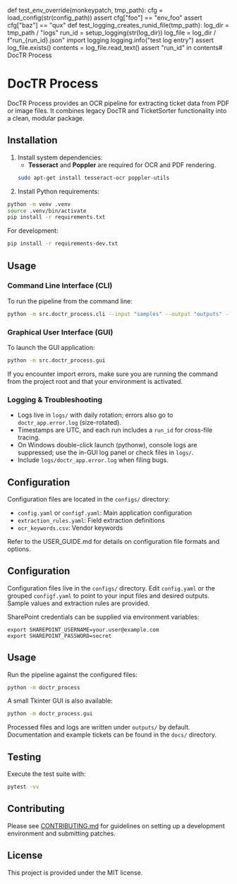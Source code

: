 def test_env_override(monkeypatch, tmp_path):
cfg = load_config(str(config_path))
assert cfg["foo"] == "env_foo"
assert cfg["baz"] == "qux"
def test_logging_creates_runid_file(tmp_path):
log_dir = tmp_path / "logs"
run_id = setup_logging(str(log_dir))
log_file = log_dir / f"run_{run_id}.json"
import logging
logging.info("test log entry")
assert log_file.exists()
contents = log_file.read_text()
assert "run_id" in contents# DocTR Process
# DocTR Process

DocTR Process provides an OCR pipeline for extracting ticket data from PDF or image files. It combines legacy DocTR and TicketSorter functionality into a clean, modular package.

## Installation

1. Install system dependencies:
   - **Tesseract** and **Poppler** are required for OCR and PDF rendering.
    ```bash
    sudo apt-get install tesseract-ocr poppler-utils
    ```
2. Install Python requirements:
  ```bash
  python -m venv .venv
  source .venv/bin/activate
  pip install -r requirements.txt
  ```
  For development:
  ```bash
  pip install -r requirements-dev.txt
  ```

## Usage

### Command Line Interface (CLI)

To run the pipeline from the command line:

```bash
python -m src.doctr_process.cli --input "samples" --output "outputs" --verbose
```

### Graphical User Interface (GUI)

To launch the GUI application:

```bash
python -m src.doctr_process.gui
```

If you encounter import errors, make sure you are running the command from the project root and that your environment is activated.

### Logging & Troubleshooting

- Logs live in `logs/` with daily rotation; errors also go to `doctr_app.error.log` (size-rotated).
- Timestamps are UTC, and each run includes a `run_id` for cross-file tracing.
- On Windows double-click launch (pythonw), console logs are suppressed; use the in-GUI log panel or check files in `logs/`.
- Include `logs/doctr_app.error.log` when filing bugs.

## Configuration

Configuration files are located in the `configs/` directory:
- `config.yaml` or `configf.yaml`: Main application configuration
- `extraction_rules.yaml`: Field extraction definitions
- `ocr_keywords.csv`: Vendor keywords

Refer to the USER_GUIDE.md for details on configuration file formats and options.
## Configuration

Configuration files live in the `configs/` directory. Edit `config.yaml` or the grouped `configf.yaml` to point to your
input files and desired outputs. Sample values and extraction rules are provided.

SharePoint credentials can be supplied via environment variables:

```
export SHAREPOINT_USERNAME=your.user@example.com
export SHAREPOINT_PASSWORD=secret
```

## Usage

Run the pipeline against the configured files:

```bash
python -m doctr_process
```

A small Tkinter GUI is also available:

```bash
python -m doctr_process.gui
```

Processed files and logs are written under `outputs/` by default. Documentation and example tickets can be found in
the `docs/` directory.

## Testing

Execute the test suite with:

```bash
pytest -vv
```

## Contributing

Please see [CONTRIBUTING.md](CONTRIBUTING.md) for guidelines on setting up a development environment and submitting
patches.

## License

This project is provided under the MIT license.

